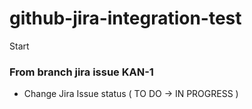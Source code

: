 # github-jira-integration-test
Start

### From branch jira issue KAN-1
- Change Jira Issue status ( TO DO -> IN PROGRESS )